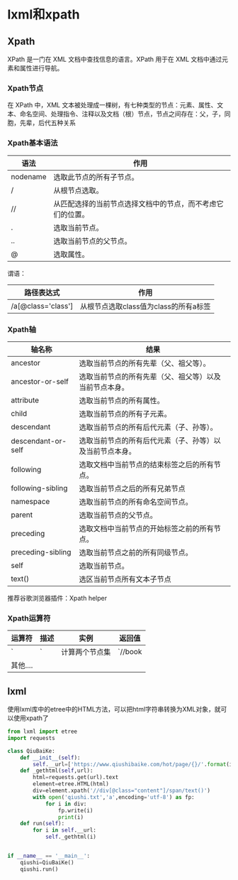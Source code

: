 # lxml和xpath

## Xpath

XPath 是一门在 XML 文档中查找信息的语言。XPath 用于在 XML 文档中通过元素和属性进行导航。

### Xpath节点

在 XPath 中，XML 文本被处理成一棵树，有七种类型的节点：元素、属性、文本、命名空间、处理指令、注释以及文档（根）节点，节点之间存在：父，子，同胞，先辈，后代五种关系

### Xpath基本语法

|语法|作用|
|----|----|
|nodename|选取此节点的所有子节点。|
|/|从根节点选取。|
|//|从匹配选择的当前节点选择文档中的节点，而不考虑它们的位置。|
|.|选取当前节点。|
|..|选取当前节点的父节点。|
|@|选取属性。|

谓语：

|路径表达式|作用|
|---------|----|
|/a[@class='class']|从根节点选取class值为class的所有a标签|

### Xpath轴

|轴名称|结果|
|------|---|
|ancestor|选取当前节点的所有先辈（父、祖父等）。
|ancestor-or-self|选取当前节点的所有先辈（父、祖父等）以及当前节点本身。|
|attribute|选取当前节点的所有属性。|
|child|选取当前节点的所有子元素。|
|descendant|选取当前节点的所有后代元素（子、孙等）。|
|descendant-or-self|选取当前节点的所有后代元素（子、孙等）以及当前节点本身。|
|following|选取文档中当前节点的结束标签之后的所有节点。|
|following-sibling|选取当前节点之后的所有兄弟节点|
|namespace|选取当前节点的所有命名空间节点。|
|parent|选取当前节点的父节点。|
|preceding|选取文档中当前节点的开始标签之前的所有节点。|
|preceding-sibling|选取当前节点之前的所有同级节点。|
|self|选取当前节点。|
|text()|选区当前节点所有文本子节点|

推荐谷歌浏览器插件：Xpath helper

### Xpath运算符

|运算符|描述|实例|返回值|
|------|--------|------|------|
|`|`|计算两个节点集|`//book | //cd`|返回所有拥有 book 和 cd 元素的节点集|
|其他....|

## lxml

使用lxml库中的etree中的HTML方法，可以把html字符串转换为XML对象，就可以使用xpath了

```python
from lxml import etree
import requests

class QiuBaiKe:
    def __init__(self):
        self.__url=['https://www.qiushibaike.com/hot/page/{}/'.format(i) for i in range(14)]
    def _gethtml(self,url):
        html=requests.get(url).text
        element=etree.HTML(html)
        div=element.xpath('//div[@class="content"]/span/text()')
        with open('qiushi.txt','a',encoding='utf-8') as fp:
            for i in div:
                fp.write(i)
                print(i)
    def run(self):
        for i in self.__url:
            self._gethtml(i)


if __name__ == '__main__':
    qiushi=QiuBaiKe()
    qiushi.run()
```